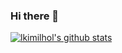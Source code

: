 ### Hi there 👋

[![lkimilhol's github stats](https://github-readme-stats.vercel.app/api?username=lkimilhol&theme=chartreuse-dark)](https://github.com/anuraghazra/github-readme-stats)


<!--
**lkimilhol/lkimilhol** is a ✨ _special_ ✨ repository because its `README.md` (this file) appears on your GitHub profile.

Here are some ideas to get you started:

- 🔭 I’m currently working on ...
- 🌱 I’m currently learning ...
- 👯 I’m looking to collaborate on ...
- 🤔 I’m looking for help with ...
- 💬 Ask me about ...
- 📫 How to reach me: ...
- 😄 Pronouns: ...
- ⚡ Fun fact: ...
-->
